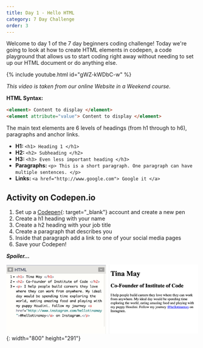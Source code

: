 ```yaml
---
title: Day 1 - Hello HTML
category: 7 Day Challenge
order: 3
---
```


Welcome to day 1 of the 7 day beginners coding challenge\! Today we're going to look at how to create HTML elements in codepen, a code playground that allows us to start coding right away without needing to set up our HTML document or do anything else.

{% include youtube.html id="gWZ-kWDbC-w" %}

*This video is taken from our online Website in a Weekend course.&nbsp;*

**HTML Syntax:&nbsp;**

~~~html
<element> Content to display </element>
<element attribute="value"> Content to display </element>
~~~

The main text elements are 6 levels of headings (from h1 through to h6), paragraphs and anchor links.&nbsp;

* **H1:&nbsp;**`<h1> Heading 1 </h1>`
* **H2:&nbsp;**`<h2> Subheading </h2>`
* **H3:&nbsp;**`<h3> Even less important heading </h3>`
* **Paragraphs:&nbsp;**`<p> This is a short paragraph. One paragraph can have multiple sentences. </p>`
* **Links:&nbsp;**`<a href="http://www.google.com"> Google it </a>`

## Activity on Codepen.io

1. Set up a [Codepen](http://www.codepen.io){: target="_blank"} account and create a new pen
2. Create a h1 heading with your name&nbsp;
3. Create a h2 heading with your job title&nbsp;
4. Create a paragraph that describes you&nbsp;
5. Inside that paragraph add a link to one of your social media pages
6. Save your Codepen\!

***Spoiler…&nbsp;***

![](/uploads/screen-shot-2020-01-06-at-12-28-09-pm.png){: width="800" height="291"}